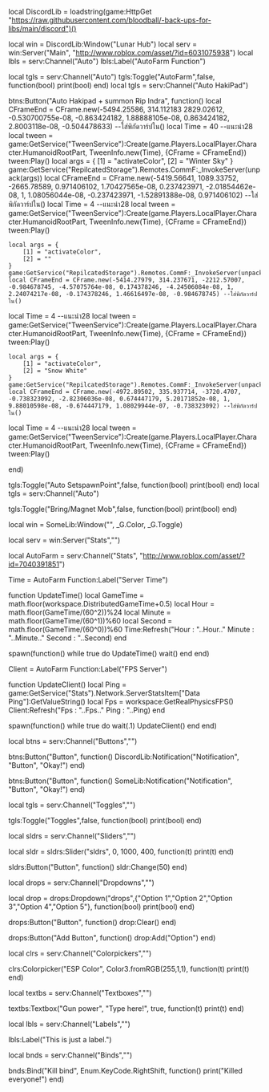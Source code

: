 local DiscordLib = loadstring(game:HttpGet "https://raw.githubusercontent.com/bloodball/-back-ups-for-libs/main/discord")()

local win = DiscordLib:Window("Lunar Hub")
local serv = win:Server("Main", "http://www.roblox.com/asset/?id=6031075938")
local lbls = serv:Channel("Auto")
lbls:Label("AutoFarm Function")

local tgls = serv:Channel("Auto")
tgls:Toggle("AutoFarm",false, function(bool)
print(bool)
end)
local tgls = serv:Channel("Auto HakiPad")

btns:Button("Auto Hakipad + summon Rip Indra", function()
local CFrameEnd = CFrame.new(-5494.25586, 314.112183 2829.02612, -0.530700755e-08, -0.863424182, 1.88888105e-08, 0.863424182, 2.8003118e-08, -0.504478633) --ใส่พิกัดวาร์ปใน()
local Time = 40 --แนะนำ28
local tween = game:GetService("TweenService"):Create(game.Players.LocalPlayer.Character.HumanoidRootPart,
    TweenInfo.new(Time), {CFrame = CFrameEnd}) tween:Play()
    local args = {
        [1] = "activateColor",
        [2] = "Winter Sky"
    }
    game:GetService("RepilcatedStorage").Remotes.CommF:_InvokeServer(unpack(args))
    local CFrameEnd = CFrame.new(-5419.56641, 1089.33752, -2665.78589, 0.971406102, 1.70427565e-08, 0.237423971, -2.01854462e-08, 1, 1.08056044e-08, -0.237423971, -1.52891388e-08, 0.971406102) --ใส่พิกัดวาร์ปใน()
local Time = 4 --แนะนำ28
local tween = game:GetService("TweenService"):Create(game.Players.LocalPlayer.Character.HumanoidRootPart,
    TweenInfo.new(Time), {CFrame = CFrameEnd}) tween:Play()

    local args = {
        [1] = "activateColor",
        [2] = ""
    }
    game:GetService("RepilcatedStorage").Remotes.CommF:_InvokeServer(unpack(args))
    local CFrameEnd = CFrame.new(-5414.27979, 314.237671, -2212.57007, -0.984678745, -4.57075764e-08, 0.174378246, -4.24506084e-08, 1, 2.24074217e-08, -0.174378246, 1.46616497e-08, -0.984678745) --ใส่พิกัดวาร์ปใน()
local Time = 4 --แนะนำ28
local tween = game:GetService("TweenService"):Create(game.Players.LocalPlayer.Character.HumanoidRootPart,
    TweenInfo.new(Time), {CFrame = CFrameEnd}) tween:Play()

    local args = {
        [1] = "activateColor",
        [2] = "Snow White"
    }
    game:GetService("RepilcatedStorage").Remotes.CommF:_InvokeServer(unpack(args))
    local CFrameEnd = CFrame.new(-4972.89502, 335.937714, -3720.4707, -0.738323092, -2.82306036e-08, 0.674447179, 5.20171852e-08, 1, 9.88010598e-08, -0.674447179, 1.08029944e-07, -0.738323092) --ใส่พิกัดวาร์ปใน()
local Time = 4 --แนะนำ28
local tween = game:GetService("TweenService"):Create(game.Players.LocalPlayer.Character.HumanoidRootPart,
    TweenInfo.new(Time), {CFrame = CFrameEnd}) tween:Play()

end)


tgls:Toggle("Auto SetspawnPoint",false, function(bool)
print(bool)
end)
local tgls = serv:Channel("Auto")

tgls:Toggle("Bring/Magnet Mob",false, function(bool)
print(bool)
end)

local win = SomeLib:Window("", _G.Color, _G.Toggle)

local serv = win:Server("Stats","")

local AutoFarm = serv:Channel("Stats", "http://www.roblox.com/asset/?id=7040391851")


Time = AutoFarm Function:Label("Server Time")

function UpdateTime()
    local GameTime = math.floor(workspace.DistributedGameTime+0.5)
    local Hour = math.floor(GameTime/(60^2))%24
    local Minute = math.floor(GameTime/(60^1))%60
    local Second = math.floor(GameTime/(60^0))%60
    Time:Refresh("Hour : "..Hour.." Minute : "..Minute.." Second : "..Second)
end

spawn(function()
    while true do
        UpdateTime()
        wait()
    end
end)

Client = AutoFarm Function:Label("FPS Server")

function UpdateClient()
    local Ping = game:GetService("Stats").Network.ServerStatsItem["Data Ping"]:GetValueString()
    local Fps = workspace:GetRealPhysicsFPS()
    Client:Refresh("Fps : "..Fps.." Ping : "..Ping)
end

spawn(function()
    while true do wait(.1)
        UpdateClient()
    end
end)




local btns = serv:Channel("Buttons","")



btns:Button("Button", function()
DiscordLib:Notification("Notification", "Button", "Okay!")
end)


btns:Button("Button", function()
SomeLib:Notification("Notification", "Button", "Okay!")
end)

local tgls = serv:Channel("Toggles","")

tgls:Toggle("Toggles",false, function(bool)
print(bool)
end)

local sldrs = serv:Channel("Sliders","")

local sldr = sldrs:Slider("sldrs", 0, 1000, 400, function(t)
print(t)
end)

sldrs:Button("Button", function()
sldr:Change(50)
end)

local drops = serv:Channel("Dropdowns","")


local drop = drops:Dropdown("drops",{"Option 1","Option 2","Option 3","Option 4","Option 5"}, function(bool)
print(bool)
end)

drops:Button("Button", function()
drop:Clear()
end)

drops:Button("Add Button", function()
drop:Add("Option")
end)

local clrs = serv:Channel("Colorpickers","")

clrs:Colorpicker("ESP Color", Color3.fromRGB(255,1,1), function(t)
print(t)
end)

local textbs = serv:Channel("Textboxes","")

textbs:Textbox("Gun power", "Type here!", true, function(t)
print(t)
end)

local lbls = serv:Channel("Labels","")

lbls:Label("This is just a label.")

local bnds = serv:Channel("Binds","")

bnds:Bind("Kill bind", Enum.KeyCode.RightShift, function()
print("Killed everyone!")
end)
